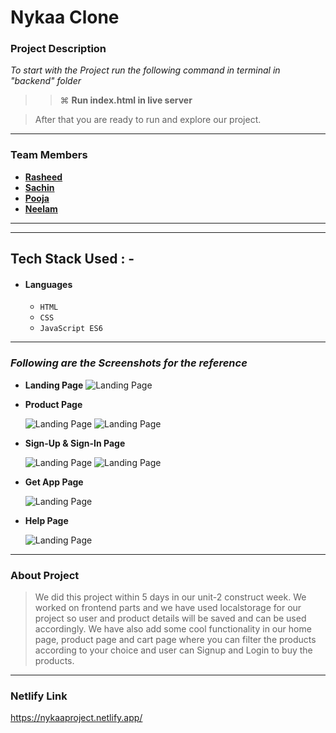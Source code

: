 # Nykaa Clone

### Project Description

_To start with the Project run the following command in terminal in "backend" folder_

> > ⌘ **Run index.html in live server**

> After that you are ready to run and explore our project.

---

### Team Members

- **[Rasheed](https://github.com/rasheed8123)**
- **[Sachin ](https://github.com/sachin-rock)**
- **[Pooja](https://github.com/waghchaurepooja)**
- **[Neelam](https://github.com/Neelam2026)**

---

---

## Tech Stack Used : -

- #### Languages
  - `HTML`
  - `CSS`
  - `JavaScript ES6`


---

### _Following are the Screenshots for the reference_

- **Landing Page**
  ![Landing Page](https://miro.medium.com/max/3840/1*sykT_cXVDMoH6kF_J4FjPg.png)

- **Product Page**

  ![Landing Page](https://miro.medium.com/max/2400/1*ELIjw1o7p02DQt4YphbXEA.png)
  ![Landing Page](https://miro.medium.com/max/2400/1*iRnuQBCoi_YdBdTTU9onYA.png)

- **Sign-Up & Sign-In Page**

  ![Landing Page](https://miro.medium.com/max/2400/1*pb_S97teGW_93SgyU3QEwg.png)
  ![Landing Page](https://miro.medium.com/max/2400/1*APKryfh4sxXAnzSUOSSK8Q.png)


- **Get App Page**

  ![Landing Page](https://miro.medium.com/max/2400/1*6Nb4-tgNNyrukLI2q4GTPQ.png)

- **Help Page**

  ![Landing Page](https://miro.medium.com/max/2400/1*mUewfwiq9TZ1HMZ5cHQAqQ.png)

---

### About Project

> We did this project within 5 days in our unit-2 construct week. We worked on frontend parts and we have used localstorage for our project so user and product details will be saved and can be used accordingly. We have also add some cool functionality in our home page, product page and cart page where you can filter the products according to your choice and user can Signup and Login to buy the products.

---



### Netlify Link
https://nykaaproject.netlify.app/
